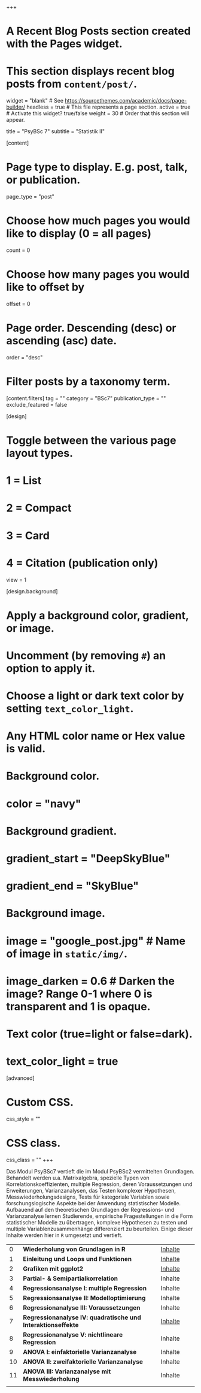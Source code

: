 +++
# A Recent Blog Posts section created with the Pages widget.
# This section displays recent blog posts from `content/post/`.

widget = "blank"  # See https://sourcethemes.com/academic/docs/page-builder/
headless = true  # This file represents a page section.
active = true  # Activate this widget? true/false
weight = 30  # Order that this section will appear.

title = "PsyBSc 7"
subtitle = "Statistik II"

[content]
  # Page type to display. E.g. post, talk, or publication.
  page_type = "post"

  # Choose how much pages you would like to display (0 = all pages)
  count = 0

  # Choose how many pages you would like to offset by
  offset = 0

  # Page order. Descending (desc) or ascending (asc) date.
  order = "desc"

  # Filter posts by a taxonomy term.
  [content.filters]
    tag = ""
    category = "BSc7"
    publication_type = ""
    exclude_featured = false

[design]
  # Toggle between the various page layout types.
  #   1 = List
  #   2 = Compact
  #   3 = Card
  #   4 = Citation (publication only)
  view = 1

[design.background]
  # Apply a background color, gradient, or image.
  #   Uncomment (by removing `#`) an option to apply it.
  #   Choose a light or dark text color by setting `text_color_light`.
  #   Any HTML color name or Hex value is valid.

  # Background color.
  # color = "navy"

  # Background gradient.
  # gradient_start = "DeepSkyBlue"
  # gradient_end = "SkyBlue"

  # Background image.
  # image = "google_post.jpg"  # Name of image in `static/img/`.
  # image_darken = 0.6  # Darken the image? Range 0-1 where 0 is transparent and 1 is opaque.

  # Text color (true=light or false=dark).
  # text_color_light = true  

[advanced]
 # Custom CSS.
 css_style = ""

 # CSS class.
 css_class = ""
+++

<a id="PsyBSc7"></a>
Das Modul PsyBSc7 vertieft die im Modul PsyBSc2 vermittelten Grundlagen. Behandelt werden u.a. Matrixalgebra, spezielle Typen von Korrelationskoeffizienten, multiple Regression, deren Voraussetzungen und Erweiterungen, Varianzanalysen, das Testen komplexer Hypothesen, Messwiederholungsdesigns, Tests für kategoriale Variablen sowie forschungslogische Aspekte bei der Anwendung statistischer Modelle. Aufbauend auf den theoretischen Grundlagen der Regressions- und Varianzanalyse lernen Studierende, empirische Fragestellungen in die Form statistischer Modelle zu übertragen, komplexe Hypothesen zu testen und multiple Variablenzusammenhänge differenziert zu beurteilen. Einige dieser Inhalte werden hier in `R` umgesetzt und vertieft.

|  |  |  |  |  |
| --- | --- | --- | --- | --- |
| 0 | **Wiederholung von Grundlagen in R** | [Inhalte](/post/wiederholung-von-grundlagen-in-r) |
| 1 | **Einleitung und Loops und Funktionen** | [Inhalte](/post/loops-und-funktionen) |
| 2 | **Grafiken mit ggplot2** | [Inhalte](/post/grafiken-mit-ggplot2) |
| 3 | **Partial- & Semipartialkorrelation** | Inhalte |
| 4 | **Regressionsanalyse I: multiple Regression** | Inhalte |
| 5 | **Regressionsanalyse II: Modelloptimierung** | Inhalte |
| 6 | **Regressionanalyse III: Voraussetzungen** | Inhalte |
| 7 | **Regressionanalyse IV: quadratische und Interaktionseffekte** | [Inhalte](/post/quadratische-und-moderierte-regression) |
| 8 | **Regressionanalyse V: nichtlineare Regression** | Inhalte |
| 9 | **ANOVA I: einfaktorielle Varianzanalyse** | Inhalte |
| 10 | **ANOVA II: zweifaktorielle Varianzanalyse** | Inhalte |
| 11 | **ANOVA III: Varianzanalyse mit Messwiederholung** | Inhalte |
| | |

